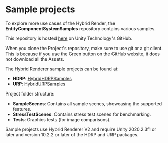 # Sample projects

To explore more use cases of the Hybrid Render, the **EntityComponentSystemSamples** repository contains various samples.

This repository is hosted [here](https://github.com/Unity-Technologies/EntityComponentSystemSamples) on Unity Technology's GitHub.

When you clone the Project's repository, make sure to use git or a git client. This is because if you use the Green button on the GitHub website, it does not download all the Assets.

The Hybrid Renderer sample projects can be found at:

- **HDRP**: [HybridHDRPSamples](https://github.com/Unity-Technologies/EntityComponentSystemSamples/tree/master/HybridHDRPSamples)
- **URP**: [HybridURPSamples](https://github.com/Unity-Technologies/EntityComponentSystemSamples/tree/master/HybridURPSamples)

Project folder structure:

- **SampleScenes**: Contains all sample scenes, showcasing the supported features.
- **StressTestScenes**: Contains stress test scenes for benchmarking.
- **Tests**: Graphics tests (for image comparisons).

Sample projects use Hybrid Renderer V2 and require Unity 2020.2.3f1 or later and version 10.2.2 or later of the HDRP and URP packages.